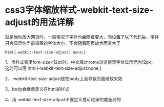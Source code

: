 # css3字体缩放样式-webkit-text-size-adjust的用法详解

就是当你放大网页时，一般情况下字体也会随着变大，而设置了以下代码后，字体只会显示你当前设置的字体大小，不会随着网页放大而变大了

```
html{-webkit-text-size-adjust: none;}
```


1、当样式表里font-size<12px时，中文版chrome浏览器里字体显示仍为12px，这时可以用 html{-webkit-text-size-adjust:none;} 

2、-webkit-text-size-adjust放在body上会导致页面缩放失效 

3、body会继承定义在html的样式 

4、用-webkit-text-size-adjust不要定义成可继承的或全局的
